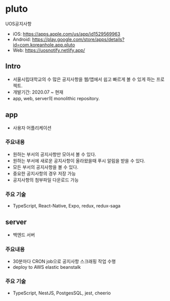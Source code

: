 # pluto

UOS공지사항

- iOS: https://apps.apple.com/us/app/id1529569963
- Android: https://play.google.com/store/apps/details?id=com.koreanhole.app.pluto
- Web: https://uosnotify.netlify.app/

## Intro

- 서울시립대학교의 수 많은 공지사항을 웹/앱에서 쉽고 빠르게 볼 수 있게 하는 프로젝트.
- 개발기간: 2020.07 ~ 현재
- app, web, server의 monolithic repository.

## app

- 사용자 어플리케이션

### 주요내용

- 원하는 부서의 공지사항만 모아서 볼 수 있다.
- 원하는 부서에 새로운 공지사항이 올라왔을때 푸시 알림을 받을 수 있다.
- 모든 부서의 공지사항을 볼 수 있다.
- 중요한 공지사항의 경우 저장 가능
- 공지사항의 첨부파일 다운로드 가능

### 주요 기술

- TypeScript, React-Native, Expo, redux, redux-saga

## server

- 백엔드 서버

### 주요내용

- 30분마다 CRON job으로 공지사항 스크래핑 작업 수행
- deploy to AWS elastic beanstalk

### 주요 기술

- TypeScript, NestJS, PostgesSQL, jest, cheerio
